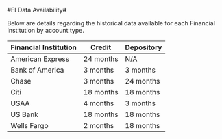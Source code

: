 #FI Data Availability#

Below are details regarding the historical data available for each Financial Institution by account type.

| Financial Institution | Credit    | Depository |
| --------------------- | --------- | ---------- |
| American Express      | 24 months | N/A        |
| Bank of America       | 3 months  | 3 months   |
| Chase                 | 3 months  | 24 months  |
| Citi                  | 18 months | 18 months  |
| USAA                  | 4 months  | 3 months   |
| US Bank               | 18 months | 18 months  |
| Wells Fargo           | 2 months  | 18 months  |

